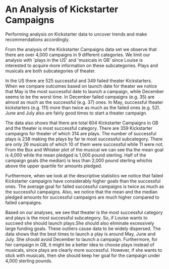 # An Analysis of Kickstarter Campaigns
Performing analysis on Kickstarter data to uncover trends and make recommendations accordingly.

From the analysis of the Kickstarter Campaigns data set we observe that there are over 4,000 campaigns in 9 different categories. We limit our analysis with 'plays in the US' and 'musicals in GB' since Louise is interested to acquire more information on these subcategories. Plays and musicals are both subcategories of theater. 

In the US there are 525 successful and 349 failed theater Kickstarters. When we compare outcomes based on launch date for theater we notice that May is the most successful date to launch a campaign, while December seems to be the worst time. In December failed campaigns (e.g. 35) are almost as much as the successful (e.g. 37) ones. In May, successful theater kickstarters (e.g. 111) more than twice as much as the failed ones (e.g. 52). June and July also are fairly good times to start a theater campaign.

The data also shows that there are total 604 Kickstarter Campaigns in GB and the theater is most successful category. There are 359 Kickstarter campaigns for theater of which 314 are plays. The number of successful plays is 238 making the plays by far te most successful subcategory. There are only 26 musicals of which 10 of them were successful while 11 were not. From the Box and Whisker plot of the musical we can see tha the mean goal is 4,000 while the mean pledged is 1,000 pound sterling. Half of the campaign goals (the median) is less than 2,000 pound sterling whichis above the upper quartile for amounts pledged. 

Furthermore, when we look at the descriptive statistics we notice that failed Kickstarter campaigns have considerably higher goals than the successful ones. The average goal for failed successful campaigns is twice as much as the successful campaigns. Also, we notice that the mean and the median pledged amounts for successful campaigns are much higher compared to failed campaigns. 

Based on our analyses, we see that theater is the most successful category and plays is the most successful subcategory. So, if Louise wants to succeed she should launch plays.She should also eliminate excessively large funding goals. These outliers cause data to be widely dispersed. The data shows that the best times to launch a play is around May, June and July. She should avoid December to launch a campaign. Furthermore, for her campaign in GB, it might be a better idea to choose plays instead of musicals, since plays are clearly more successful. However, if she wants to stick with musicals, then she should keep her goal for the campaign under 4,000 sterling pounds.
